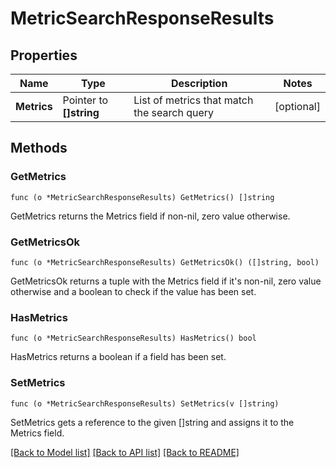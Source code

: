 # MetricSearchResponseResults

## Properties

Name | Type | Description | Notes
------------ | ------------- | ------------- | -------------
**Metrics** | Pointer to **[]string** | List of metrics that match the search query | [optional] 

## Methods

### GetMetrics

`func (o *MetricSearchResponseResults) GetMetrics() []string`

GetMetrics returns the Metrics field if non-nil, zero value otherwise.

### GetMetricsOk

`func (o *MetricSearchResponseResults) GetMetricsOk() ([]string, bool)`

GetMetricsOk returns a tuple with the Metrics field if it's non-nil, zero value otherwise
and a boolean to check if the value has been set.

### HasMetrics

`func (o *MetricSearchResponseResults) HasMetrics() bool`

HasMetrics returns a boolean if a field has been set.

### SetMetrics

`func (o *MetricSearchResponseResults) SetMetrics(v []string)`

SetMetrics gets a reference to the given []string and assigns it to the Metrics field.


[[Back to Model list]](../README.md#documentation-for-models) [[Back to API list]](../README.md#documentation-for-api-endpoints) [[Back to README]](../README.md)


